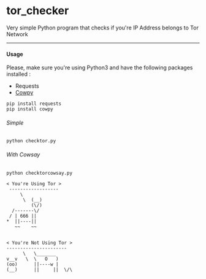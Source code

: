 # tor_checker
Very simple Python program that checks if you're IP Address belongs to Tor Network

---

#### Usage

Please, make sure you're using Python3 and have the following packages installed :  
- Requests
- [Cowpy](https://github.com/jeffbuttars/cowpy)

```
pip install requests
pip install cowpy
```

###### Simple
``` python checktor.py ```  


###### With Cowsay
``` python checktorcowsay.py ```

```
< You're Using Tor >
 ------------------
     \
      \  (__)  
         (\/)  
  /-------\/    
 / | 666 ||    
*  ||----||      
   ~~    ~~  


< You're Not Using Tor >
----------------------
      \   \_______
v__v   \  \   O   )
(oo)      ||----w |
(__)      ||     ||  \/\

```
